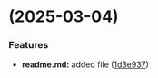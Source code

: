 #  (2025-03-04)


### Features

* **readme.md:** added file ([1d3e937](https://github.com/skalisaaa/git-extended/commit/1d3e937cdbfd7ff3c238a8c9f40d1fff262b985b))



